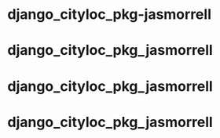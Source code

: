 # django_cityloc_pkg-jasmorrell
# django_cityloc_pkg_jasmorrell
# django_cityloc_pkg_jasmorrell
# django_cityloc_pkg_jasmorrell
